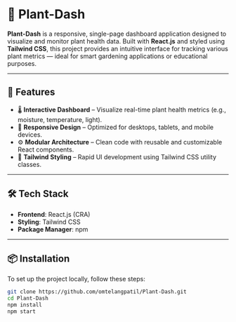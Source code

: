 # 🌿 Plant-Dash

**Plant-Dash** is a responsive, single-page dashboard application designed to visualize and monitor plant health data. Built with **React.js** and styled using **Tailwind CSS**, this project provides an intuitive interface for tracking various plant metrics — ideal for smart gardening applications or educational purposes.

---

## 🚀 Features

- 🌡️ **Interactive Dashboard** – Visualize real-time plant health metrics (e.g., moisture, temperature, light).
- 📱 **Responsive Design** – Optimized for desktops, tablets, and mobile devices.
- ⚙️ **Modular Architecture** – Clean code with reusable and customizable React components.
- 🎨 **Tailwind Styling** – Rapid UI development using Tailwind CSS utility classes.

---

## 🛠️ Tech Stack

- **Frontend**: React.js (CRA)
- **Styling**: Tailwind CSS
- **Package Manager**: npm

---

## 📦 Installation

To set up the project locally, follow these steps:

```bash
git clone https://github.com/omtelangpatil/Plant-Dash.git
cd Plant-Dash
npm install
npm start
